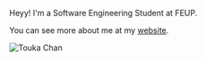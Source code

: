 Heyy! I'm a Software Engineering Student at FEUP.

You can see more about me at my [website](https://samuuuh.github.io/).

![Touka Chan](https://i.imgur.com/t9c007o.gif)